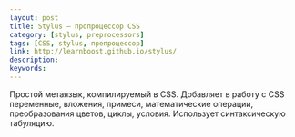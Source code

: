 ```yaml
---
layout: post
title: Stylus — пропроцессор CSS
category: [stylus, preprocessors]
tags: [CSS, stylus, препроцессор]
link: http://learnboost.github.io/stylus/
description:
keywords:
---
```


<p>Простой метаязык, компилируемый в CSS. Добавляет в работу с CSS переменные, вложения, примеси, математические операции, преобразования цветов, циклы, условия. Использует синтаксическую табуляцию.</p>
